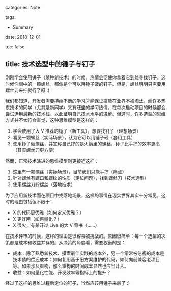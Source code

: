 categories: Note

tags:

- Summary

date: 2018-12-01

toc: false

title: 技术选型中的锤子与钉子
---

刚刚学会使用锤子（某种新技术）的时候，热情会促使你拿着它到处寻找钉子。这时候你眼中的一颗螺丝，都像是个可以用锤子敲的钉子。但是，螺丝明明只需要用螺丝刀来拧就行了呀 :)

<!--more-->

我们都知道，开发者需要持续不断的学习才能保证技能在业界不被淘汰。而许多热衷技术的同学（尤其是新同学）又有旺盛的学习热情，在每次启动项目的时候都会尝试选用最新的技术栈，以此证明自己技术水平的进步。但这时，许多选型的思维方式并不太符合直觉，这种思维模型是这样的：

1. 学会使用了大 V 推荐的锤子（新工具），想要找钉子（理想场景）
2. 看见一颗螺丝（实际场景），认为它可以用锤子砸（套用工具）
3. 使用锤子砸螺丝，并宣称自己拧的是火箭里的螺丝，锤子比手拧的效率更高（其实螺丝刀更方便）

然而，正常技术演进的思维模型则更接近这样：

1. 这里有一颗螺丝（实际场景），目前我们只能手拧（痛点）
2. 针对螺丝有螺口和螺纹的性质（定位问题），找到螺丝刀（技术选型）
3. 使用螺丝刀拧螺丝（落地技术）

为了应用新技术而在项目中找落地场景，这样的事情在现实世界其实十分常见。这时的理由包括但不限于：

* X 的代码更优雅（如何定义优雅？）
* X 更好用（如何量化？）
* X 很火，有某开过 Live 的大 V 背书（……）

在技术评审的时候，这样的理由是很容易被挑战的。原因很简单：每一个选型的决策都是成本和收益并存的。从决策的角度看，需要权衡的是：

* 成本：除了熟悉新技术、摸索最佳实践的成本外，另一个常常被忽视的成本是技术债的偿还成本：如何复用基于旧方案维护的代码，如何向前兼容老项目等。如果涉及重构，那么重构的时间成本显然也应当计入。
* 收益：如何量化性能、开发效率等指标上的提升？

经过了这样的思维过程后定位的钉子，当然应该用锤子来敲了 :)
